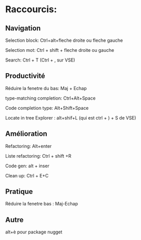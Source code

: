 # Raccourcis:

## Navigation
Selection block: Ctrl+alt+fleche droite ou fleche gauche

Selection mot: Ctrl + shift + fleche droite ou gauche

Search: Ctrl + T (Ctrl + , sur VSE)

## Productivité
Réduire la fenetre du bas: Maj + Echap

type-matching completion: Ctrl+Alt+Space

Code completion type: Alt+Shift+Space

Locate in tree Explorer : alt+shif+L (qui est ctrl + ) + S de VSE)

## Amélioration
Refactoring: Alt+enter

Liste refactoring: Ctrl + shift +R

Code gen: alt + inser

Clean up: Ctrl + E+C

## Pratique
Réduire la fenetre bas : Maj-Echap

## Autre
alt+è pour package nugget





